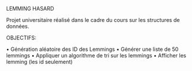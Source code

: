 LEMMING HASARD

Projet universitaire réalisé dans le cadre du cours sur les structures de données. 

OBJECTIFS:

• Génération aléatoire des ID des Lemmings 
• Générer une liste de 50 lemmings
• Appliquer un algorithme de tri sur les lemmings
• Afficher les lemming (les id seulement)
